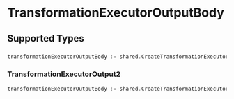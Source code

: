 # TransformationExecutorOutputBody


## Supported Types

### 

```go
transformationExecutorOutputBody := shared.CreateTransformationExecutorOutputBodyStr(string{/* values here */})
```

### TransformationExecutorOutput2

```go
transformationExecutorOutputBody := shared.CreateTransformationExecutorOutputBodyTransformationExecutorOutput2(components.TransformationExecutorOutput2{/* values here */})
```

